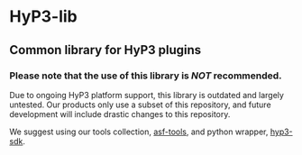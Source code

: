 # HyP3-lib

## Common library for HyP3 plugins

### Please note that the use of this library is **_NOT_** recommended. 

Due to ongoing HyP3 platform support, this library is outdated and largely untested. Our products only use a subset of this repository, and future development will include drastic changes to this repository. 

We suggest using our tools collection, [asf-tools](https://github.com/ASFHyP3/asf-tools), and python wrapper, [hyp3-sdk](https://github.com/ASFHyP3/hyp3-sdk). 
